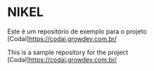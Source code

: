 # NIKEL
Este é um repositório de exemplo para o projeto [CodaI]https://codai.growdev.com.br/

This is a sample repository for the project [CodaI]https://codai.growdev.com.br/

